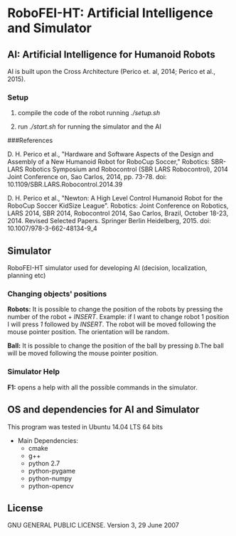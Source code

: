 # RoboFEI-HT: Artificial Intelligence and Simulator

## AI: Artificial Intelligence for Humanoid Robots

AI is built upon the Cross Architecture (Perico et. al, 2014; Perico et al., 2015).

### Setup

1. compile the code of the robot running *./setup.sh*

2. run *./start.sh* for running the simulator and the AI

###References

D. H. Perico et al., "Hardware and Software Aspects of the Design and Assembly of a New Humanoid Robot for RoboCup Soccer," Robotics: SBR-LARS Robotics Symposium and Robocontrol (SBR LARS Robocontrol), 2014 Joint Conference on, Sao Carlos, 2014, pp. 73-78.
doi: 10.1109/SBR.LARS.Robocontrol.2014.39

D. H. Perico et al., "Newton: A High Level Control Humanoid Robot for the RoboCup Soccer KidSize League". Robotics: Joint Conference on Robotics, LARS 2014, SBR 2014, Robocontrol 2014, Sao Carlos, Brazil, October 18-23, 2014. Revised Selected Papers. Springer Berlin Heidelberg, 2015.
doi: 10.1007/978-3-662-48134-9_4


## Simulator

RoboFEI-HT simulator used for developing AI (decision, localization, planning etc)

### Changing objects' positions

**Robots:** It is possible to change the position of the robots by pressing the number of the robot + *INSERT*. Example: if I want to change robot 1 position I will press *1* followed by *INSERT*. The robot will be moved following the mouse pointer position. The orientation will be random.

**Ball:** It is possible to change the position of the ball by pressing *b*.The ball will be moved following the mouse pointer position. 

### Simulator Help

**F1:** opens a help with all the possible commands in the simulator. 

## OS and dependencies for AI and Simulator

This program was tested in Ubuntu 14.04 LTS 64 bits

* Main Dependencies:
    * cmake
    * g++
    * python 2.7 
    * python-pygame
    * python-numpy
    * python-opencv
    
## License

GNU GENERAL PUBLIC LICENSE.
Version 3, 29 June 2007
   
